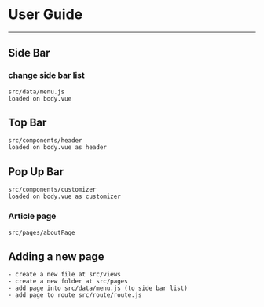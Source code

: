 # User Guide
------
## Side Bar
### change side bar list
    src/data/menu.js
    loaded on body.vue

## Top Bar
    src/components/header
    loaded on body.vue as header

## Pop Up Bar
    src/components/customizer
    loaded on body.vue as customizer

### Article page
    src/pages/aboutPage

## Adding a new page
    - create a new file at src/views 
    - create a new folder at src/pages
    - add page into src/data/menu.js (to side bar list)
    - add page to route src/route/route.js 